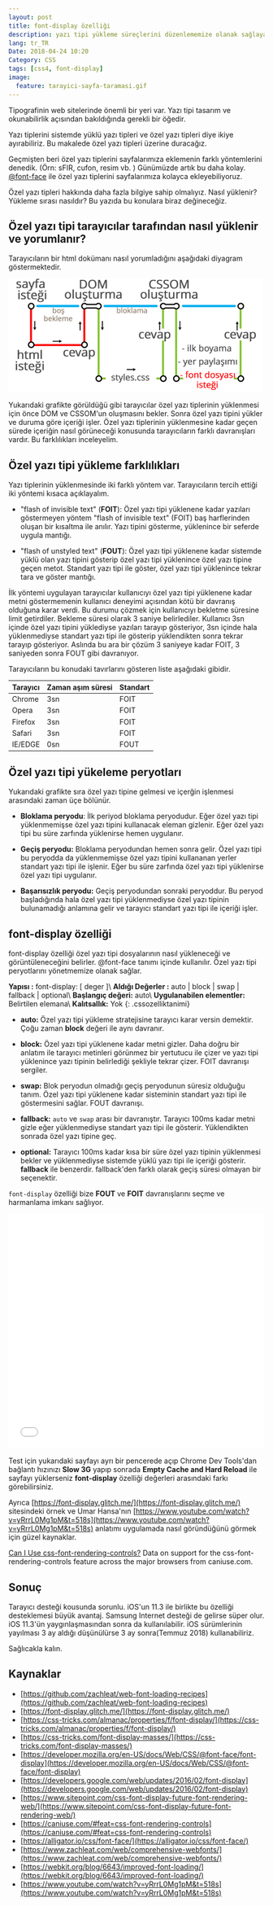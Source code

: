 ```yaml
---
layout: post
title: font-display özelliği
description: yazı tipi yükleme süreçlerini düzenlememize olanak sağlayan font-display özelliği hakkında
lang: tr_TR
Date: 2018-04-24 10:20
Category: CSS
tags: [css4, font-display]
image:
  feature: tarayici-sayfa-taramasi.gif
---
```


Tipografinin web sitelerinde önemli bir yeri var. Yazı tipi tasarım ve okunabilirlik açısından bakıldığında gerekli bir öğedir. 

Yazı tiplerini sistemde yüklü yazı tipleri ve özel yazı tipleri diye ikiye ayırabiliriz. Bu makalede özel yazı tipleri üzerine duracağız. 

Geçmişten beri özel yazı tiplerini sayfalarımıza eklemenin farklı yöntemlerini denedik. (Örn: sFIR, cufon, resim vb. ) Günümüzde artık bu daha kolay. [@font-face](https://fatihhayrioglu.com/woff2-ve-font-face-tanimini-iki-satira-indirmek/) ile özel yazı tiplerini sayfalarımıza kolayca ekleyebiliyoruz. 

Özel yazı tipleri hakkında daha fazla bilgiye sahip olmalıyız. Nasıl yüklenir? Yükleme sırası nasıldır? Bu yazıda bu konulara biraz değineceğiz.

## Özel yazı tipi tarayıcılar tarafından nasıl yüklenir ve yorumlanır? 

Tarayıcıların bir html dokümanı nasıl yorumladığını aşağıdaki diyagram göstermektedir. 

![tarayıcı html nasıl tarar](/images/tarayici-sayfa-tarama.gif)

Yukarıdaki grafikte görüldüğü gibi tarayıcılar özel yazı tiplerinin yüklenmesi için önce DOM ve CSSOM'un oluşmasını bekler. Sonra özel yazı tipini yükler ve duruma göre içeriği işler. Özel yazı tiplerinin yüklenmesine kadar geçen sürede içeriğin nasıl görüneceği konusunda tarayıcıların farklı davranışları vardır. Bu farklılıkları inceleyelim.

## Özel yazı tipi yükleme farklılıkları

Yazı tiplerinin yüklenmesinde iki farklı yöntem var. Tarayıcıların tercih ettiği iki yöntemi kısaca açıklayalım. 

 - "flash of invisible text" (**FOIT**): Özel yazı tipi yüklenene kadar yazıları göstermeyen yöntem "flash of invisible text" (FOIT) baş harflerinden oluşan bir kısaltma ile anılır. Yazı tipini gösterme, yüklenince bir seferde uygula mantığı.
 
 - "flash of unstyled text" (**FOUT**): Özel yazı tipi yüklenene kadar sistemde yüklü olan yazı tipini gösterip özel yazı tipi yüklenince özel yazı tipine geçen metot. Standart yazı tipi ile göster, özel yazı tipi yüklenince tekrar tara ve göster mantığı.

İlk yöntemi uygulayan tarayıcılar kullanıcıyı özel yazı tipi yüklenene kadar metni göstermemenin kullanıcı deneyimi açısından kötü bir davranış olduğuna karar verdi. Bu durumu çözmek için kullanıcıyı bekletme süresine limit getirdiler. Bekleme süresi olarak 3 saniye belirlediler. Kullanıcı 3sn içinde özel yazı tipini yüklediyse yazıları tarayıp gösteriyor, 3sn içinde hala yüklenmediyse standart yazı tipi ile gösterip yüklendikten sonra tekrar tarayıp gösteriyor. Aslında bu ara bir çözüm 3 saniyeye kadar FOIT, 3 saniyeden sonra FOUT gibi davranıyor. 

Tarayıcıların bu konudaki tavırlarını gösteren liste aşağıdaki gibidir.

|Tarayıcı|Zaman aşım süresi|Standart|
|--------|-----------------|--------|
| Chrome | 3sn | FOIT |
| Opera | 3sn | FOIT |
| Firefox | 3sn | FOIT |
| Safari | 3sn | FOIT |
| IE/EDGE | 0sn | FOUT |

## Özel yazı tipi yükeleme peryotları

Yukarıdaki grafikte sıra özel yazı tipine gelmesi ve içerğin işlenmesi arasındaki zaman üçe bölünür. 

 - **Bloklama peryodu**: İlk periyod bloklama peryodudur. Eğer özel yazı tipi yüklenmemişse özel yazı tipini kullanacak eleman gizlenir. Eğer özel yazı tipi bu süre zarfında yüklenirse hemen uygulanır.
 
 - **Geçiş peryodu:** Bloklama peryodundan hemen sonra gelir. Özel yazı tipi bu peryodda da yüklenmemişse özel yazı tipini kullananan yerler standart yazı tipi ile işlenir. Eğer bu süre zarfında özel yazı tipi yüklenirse özel yazı tipi uygulanır.
 
 - **Başarısızlık peryodu:** Geçiş peryodundan sonraki peryoddur. Bu peryod başladığında hala özel yazı tipi yüklenmediyse özel yazı tipinin bulunamadığı anlamına gelir ve tarayıcı standart yazı tipi ile içeriği işler.


## font-display özelliği

font-display özelliği özel yazı tipi dosyalarının nasıl yükleneceği ve görüntüleneceğini belirler. @font-face tanımı içinde kullanılır. Özel yazı tipi peryotlarını yönetmemize olanak sağlar.

**Yapısı :** font-display: [ deger ]\\
**Aldığı Değerler :** auto | block | swap | fallback | optional\\
**Başlangıç değeri:** auto\\
**Uygulanabilen elementler:** Belirtilen elemana\\
**Kalıtsallık:** Yok
{: .cssozelliktanimi} 

 - **auto:** Özel yazı tipi yükleme stratejisine tarayıcı karar versin demektir. Çoğu zaman **block** değeri ile aynı davranır.

 - **block:** Özel yazı tipi yüklenene kadar metni gizler. Daha doğru bir anlatım ile tarayıcı metinleri görünmez bir yertutucu ile çizer ve yazı tipi yüklenince yazı tipinin belirlediği şekliyle tekrar çizer. FOIT davranışı sergiler.

 - **swap:** Blok peryodun olmadığı geçiş peryodunun süresiz olduğuğu tanım. Özel yazı tipi yüklenene kadar sisteminin standart yazı tipi ile göstermesini sağlar. FOUT davranışı.

 - **fallback:** `auto` ve `swap` arası bir davranıştır. Tarayıcı 100ms kadar metni gizle eğer yüklenmediyse standart yazı tipi ile gösterir. Yüklendikten sonrada özel yazı tipine geç.

 - **optional:** Tarayıcı 100ms kadar kısa bir süre özel yazı tipinin yüklenmesi bekler ve yüklenmediyse sistemde yüklü yazı tipi ile içeriği gösterir. **fallback** ile benzerdir. fallback'den farklı olarak geçiş süresi olmayan bir seçenektir.

`font-display` özelliği bize **FOUT** ve **FOIT** davranışlarını seçme ve harmanlama imkanı sağlıyor.

<iframe height='460' scrolling='no' title='font-display örnekleri' src='//codepen.io/fatihhayri/embed/GdJEqK/?height=460&theme-id=13521&default-tab=css,result&embed-version=2' frameborder='no' allowtransparency='true' allowfullscreen='true' style='width: 100%;'>See the Pen <a href='https://codepen.io/fatihhayri/pen/GdJEqK/'>font-display örnekleri</a> by Fatih  (<a href='https://codepen.io/fatihhayri'>@fatihhayri</a>) on <a href='https://codepen.io'>CodePen</a>.
</iframe>

Test için yukarıdaki sayfayı ayrı bir pencerede açıp Chrome Dev Tools'dan bağlantı hızınızı **Slow 3G** yapıp sonrada **Empty Cache and Hard Reload** ile sayfayı yüklerseniz **font-display** özelliği değerleri arasındaki farkı görebilirsiniz.

Ayrıca [https://font-display.glitch.me/](https://font-display.glitch.me/) sitesindeki örnek ve Umar Hansa'nın [https://www.youtube.com/watch?v=yRrrL0Mg1pM&t=518s](https://www.youtube.com/watch?v=yRrrL0Mg1pM&t=518s) anlatımı uygulamada nasıl göründüğünü görmek için güzel kaynaklar.

<p class="ciu_embed" data-feature="css-font-rendering-controls" data-periods="future_1,current,past_1,past_2">  <a href="http://caniuse.com/#feat=css-font-rendering-controls">Can I Use css-font-rendering-controls?</a> Data on support for the css-font-rendering-controls feature across the major browsers from caniuse.com. </p>

## Sonuç

Tarayıcı desteği kousunda sorunlu. iOS'un 11.3 ile birlikte bu özelliği desteklemesi büyük avantaj. Samsung Internet desteği de gelirse süper olur. iOS 11.3'ün yaygınlaşmasından sonra da kullanılabilir. iOS sürümlerinin yayılması 3 ay aldığı düşünülürse 3 ay sonra(Temmuz 2018) kullanabiliriz.

Sağlıcakla kalın.

## Kaynaklar

 - [https://github.com/zachleat/web-font-loading-recipes](https://github.com/zachleat/web-font-loading-recipes)
 - [https://font-display.glitch.me/](https://font-display.glitch.me/)
 - [https://css-tricks.com/almanac/properties/f/font-display/](https://css-tricks.com/almanac/properties/f/font-display/)
 - [https://css-tricks.com/font-display-masses/](https://css-tricks.com/font-display-masses/)
 - [https://developer.mozilla.org/en-US/docs/Web/CSS/@font-face/font-display](https://developer.mozilla.org/en-US/docs/Web/CSS/@font-face/font-display)
 - [https://developers.google.com/web/updates/2016/02/font-display](https://developers.google.com/web/updates/2016/02/font-display)
 - [https://www.sitepoint.com/css-font-display-future-font-rendering-web/](https://www.sitepoint.com/css-font-display-future-font-rendering-web/)
 - [https://caniuse.com/#feat=css-font-rendering-controls](https://caniuse.com/#feat=css-font-rendering-controls)
 - [https://alligator.io/css/font-face/](https://alligator.io/css/font-face/)
 - [https://www.zachleat.com/web/comprehensive-webfonts/](https://www.zachleat.com/web/comprehensive-webfonts/)
 - [https://webkit.org/blog/6643/improved-font-loading/](https://webkit.org/blog/6643/improved-font-loading/)
 - [https://www.youtube.com/watch?v=yRrrL0Mg1pM&t=518s](https://www.youtube.com/watch?v=yRrrL0Mg1pM&t=518s)